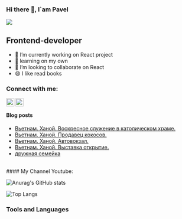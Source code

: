 ### Hi there 👋, I`am Pavel
![](https://komarev.com/ghpvc/?username=coderman19)

## Frontend-developer
- 🔭 I’m currently working on React project
- 🌱 learning on my own
- 👯 I’m looking to collaborate on React
- 😄 I like read books



### Connect with me: 

[<img align="left" alt="" width="22" src="https://my-portfolio-vert-alpha.vercel.app/">][website]
[<img align="left" alt="" width="22" src="https://my-portfolio-vert-alpha.vercel.app/">][youtube]

<br />

#### Blog posts
<!-- BLOG-POST-LIST:START -->
- [Вьетнам. Ханой. Воскресное служение в католическом храме.](https://www.youtube.com/watch?v=p2bLS6vSGDA)
- [Вьетнам. Ханой. Продавец кокосов.](https://www.youtube.com/watch?v=0aaG5SyVUuc)
- [Вьетнам. Ханой. Автовокзал.](https://www.youtube.com/watch?v=mffELdfy5qM)
- [Вьетнам. Ханой. Выставка открытие.](https://www.youtube.com/watch?v=0UDaAdjm6qU)
- [дружная семейка](https://www.youtube.com/watch?v=vg4AQMYppUo)
<!-- BLOG-POST-LIST:END -->
<br />
#### My Channel Youtube:
<!-- YOUTUBE:START -->
<!-- YOUTUBE:END -->

<br />

![Anurag's GitHub stats](https://github-readme-stats.vercel.app/api?username=coderman19)
<br />

![Top Langs](https://github-readme-stats.vercel.app/api/top-langs/?username=coderman19)

### Tools and Languages


<br />

[website]: https://my-portfolio-vert-alpha.vercel.app/
[youtube]: https://www.youtube.com/user/MrGreenman02
<!--
**coderman19/coderman19** is a ✨ _special_ ✨ repository because its `README.md` (this file) appears on your GitHub profile.

Here are some ideas to get you started:
-->